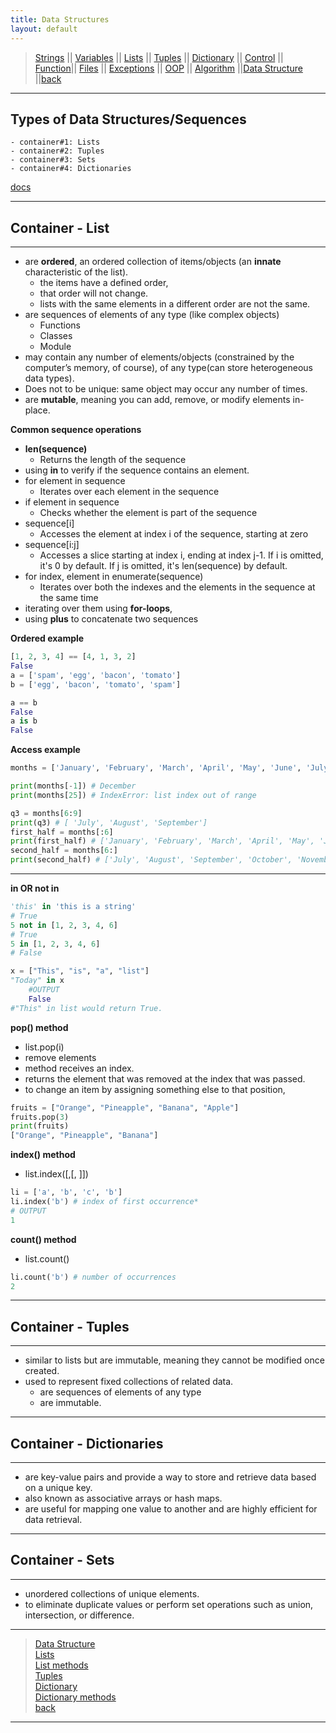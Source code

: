 ```yaml
---
title: Data Structures
layout: default
---
```

> [Strings](./strings.html) || [Variables](./variables.html) || [Lists](./lists.html) || [Tuples](./tuples.html) || [Dictionary](./dictionary.html) ||
> [Control](./control.html) || [Function](./function.html)|| [Files](./files.html) || [Exceptions](./exceptions.html) ||
> [OOP](./oop.html) || [Algorithm](./algorithm.html) ||[Data Structure](./datastructure.html) ||[back](./index.html)

***

## Types of Data Structures/Sequences 
    - container#1: Lists 
    - container#2: Tuples 
    - container#3: Sets 
    - container#4: Dictionaries

[docs](https://docs.python.org/3/tutorial/datastructures.html)


***
## Container - List
***

- are **ordered**, an ordered collection of items/objects (an **innate** characteristic of the list).
    - the items have a defined order, 
    - that order will not change.
    - lists with the same elements in a different order are not the same.
- are sequences of elements of any type (like complex objects)
    - Functions
    - Classes
    - Module
- may contain any number of elements/objects (constrained by the computer’s memory, of course), of any type(can store heterogeneous data types). 
- Does not to be unique: same object may occur any number of times.
- are **mutable**, meaning you can add, remove, or modify elements in-place.

**Common sequence operations**
* **len(sequence)** 
    - Returns the length of the sequence
* using **in** to verify if the sequence contains an element. 
* for element in sequence 
    - Iterates over each element in the sequence
* if element in sequence 
    - Checks whether the element is part of the sequence
* sequence[i] 
    - Accesses the element at index i of the sequence, starting at zero
* sequence[i:j] 
    - Accesses a slice starting at index i, ending at index j-1. If i is omitted, it's 0 by default. If j is omitted, it's len(sequence) by default.
* for index, element in enumerate(sequence) 
    - Iterates over both the indexes and the elements in the sequence at the same time
* iterating over them using **for-loops**, 
* using **plus** to concatenate two sequences

**Ordered example**
```python
[1, 2, 3, 4] == [4, 1, 3, 2]
False
a = ['spam', 'egg', 'bacon', 'tomato']
b = ['egg', 'bacon', 'tomato', 'spam']

a == b
False
a is b
False
```
**Access example**
```python
months = ['January', 'February', 'March', 'April', 'May', 'June', 'July', 'August', 'September', 'October', 'November', 'December']

print(months[-1]) # December
print(months[25]) # IndexError: list index out of range

q3 = months[6:9]
print(q3) # [ 'July', 'August', 'September']
first_half = months[:6]
print(first_half) # ['January', 'February', 'March', 'April', 'May', 'June']
second_half = months[6:]
print(second_half) # ['July', 'August', 'September', 'October', 'November', 'December']
```
***

**in OR not in**

```python
'this' in 'this is a string'
# True
5 not in [1, 2, 3, 4, 6]
# True
5 in [1, 2, 3, 4, 6]
# False

x = ["This", "is", "a", "list"]
"Today" in x
    #OUTPUT
    False
#"This" in list would return True.
```

**pop() method** 
* list.pop(i)
* remove elements 
* method receives an index.
* returns the element that was removed at the index that was passed.
* to change an item by assigning something else to that position, 

```python
fruits = ["Orange", "Pineapple", "Banana", "Apple"]
fruits.pop(3)
print(fruits)
["Orange", "Pineapple", "Banana"]
```
	
**index() method** 
* list.index(<obj>[,<start>[, <end>]])

```python 
li = ['a', 'b', 'c', 'b']
li.index('b') # index of first occurrence*
# OUTPUT
1
```

**count() method** 
* list.count(<obj>)

```python 
li.count('b') # number of occurrences
2
```

***
## Container - Tuples
***

- similar to lists but are immutable, meaning they cannot be modified once created. 
- used to represent fixed collections of related data.
	- are sequences of elements of any type 
	- are immutable.


***
## Container - Dictionaries
***

- are key-value pairs and provide a way to store and retrieve data based on a unique key. 
- also known as associative arrays or hash maps. 
- are useful for mapping one value to another and are highly efficient for data retrieval.


***
## Container - Sets
***

- unordered collections of unique elements. 
- to eliminate duplicate values or perform set operations such as union, intersection, or difference.


***

> [Data Structure](./python/datastructure.html) <br>
> [Lists](./python/lists.html) <br>
> [List methods](./python/listmethods.html) <br>
> [Tuples](./python/tuples.html) <br>
> [Dictionary](./python/dictionary.html) <br>
> [Dictionary methods](./python/dictionarymethods.html) <br>
> [back](../)

***
